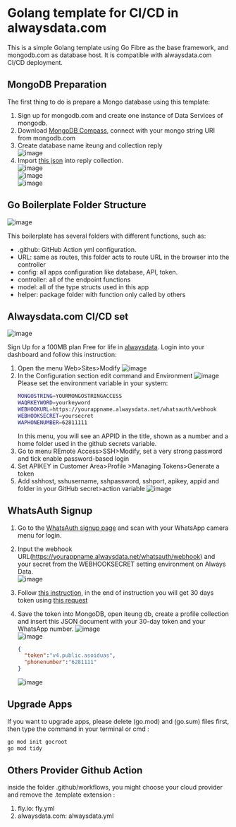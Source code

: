 # Golang template for CI/CD in alwaysdata.com

This is a simple Golang template using Go Fibre as the base framework, and mongodb.com as database host. It is compatible with alwaysdata.com CI/CD deployment.

## MongoDB Preparation

The first thing to do is prepare a Mongo database using this template:
1. Sign up for mongodb.com and create one instance of Data Services of mongodb.
2. Download [MongoDB Compass](https://www.mongodb.com/try/download/compass), connect with your mongo string URI from mongodb.com
3. Create database name iteung and collection reply  
   ![image](https://github.com/gocroot/alwaysdata/assets/11188109/23ccddb7-bf42-42e2-baac-3d69f3a919f8)  
4. Import [this json](https://whatsauth.my.id/webhook/iteung.reply.json) into reply collection.  
   ![image](https://github.com/gocroot/alwaysdata/assets/11188109/7a807d96-430f-4421-95fe-1c6a528ba428)  
   ![image](https://github.com/gocroot/alwaysdata/assets/11188109/fd785700-7347-4f4b-b3b9-34816fc7bc53)  
   ![image](https://github.com/gocroot/alwaysdata/assets/11188109/ef236b4d-f8f9-42c6-91ff-f6a7d83be4fc)  

## Go Boilerplate Folder Structure

![image](https://github.com/gocroot/alwaysdata/assets/11188109/aa3a8162-3aa9-4a55-be6c-2e0caf5dcfef)  

This boilerplate has several folders with different functions, such as:
* .github: GitHub Action yml configuration.
* URL: same as routes, this folder acts to route URL in the browser into the controller
* config: all apps configuration like database, API, token.
* controller: all of the endpoint functions
* model: all of the type structs used in this app
* helper: package folder with function only called by others

## Alwaysdata.com CI/CD set

![image](https://github.com/gocroot/alwaysdata/assets/11188109/3ba8a59a-61a3-4018-9aef-40e35ade12b1)  

Sign Up for a 100MB plan Free for life in [alwaysdata](https://www.alwaysdata.com/en/). Login into your dashboard and follow this instruction:
1. Open the menu Web>Sites>Modify
   ![image](https://github.com/gocroot/alwaysdata/assets/11188109/a95bce70-f0fc-4a74-abfa-51ba3dd543d4)
2. In the Configuration section edit command and Environment
   ![image](https://github.com/gocroot/alwaysdata/assets/11188109/d88f8fe6-08a3-4efe-9705-3ad5016b80ee)  
   Please set the environment variable in your system:
   ```sh
   MONGOSTRING=YOURMONGOSTRINGACCESS
   WAQRKEYWORD=yourkeyword
   WEBHOOKURL=https://yourappname.alwaysdata.net/whatsauth/webhook
   WEBHOOKSECRET=yoursecret
   WAPHONENUMBER=62811111
   ```
   In this menu, you will see an APPID in the title, shown as a number and a home folder used in the github secrets variable.
3. Go to menu REmote Access>SSH>Modify, set a very strong password and tick enable password-based login
4. Set APIKEY in Customer Area>Profile >Managing Tokens>Generate a token
5. Add sshhost, sshusername, sshpassword, sshport, apikey, appid and folder in your GitHub secret>action variable
   ![image](https://github.com/gocroot/alwaysdata/assets/11188109/5cc1e831-49d5-47d1-9486-d6f0f748a963)  


## WhatsAuth Signup

1. Go to the [WhatsAuth signup page](https://wa.my.id/) and scan with your WhatsApp camera menu for login. 
2. Input the webhook URL(https://yourappname.alwaysdata.net/whatsauth/webhook) and your secret from the WEBHOOKSECRET setting environment on Always Data.  
   ![image](https://github.com/gocroot/alwaysdata/assets/11188109/e0b5cb9d-e9b3-4d04-bbd5-b03bd12293da)  
3. Follow [this instruction](https://whatsauth.my.id/docs/), in the end of instruction you will get 30 days token using [this request](https://wa.my.id/apidocs/#/signup/signUpNewUser)
4. Save the token into MongoDB, open iteung db, create a profile collection and insert this JSON document with your 30-day token and your WhatsApp number.
   ![image](https://github.com/gocroot/alwaysdata/assets/11188109/5b7144c3-3cdb-472b-8ab3-41fe86dad9cb)  
   ![image](https://github.com/gocroot/alwaysdata/assets/11188109/829ae88a-be59-46f2-bddc-93482d0a4999)  

   ```json
   {
     "token":"v4.public.asoiduas",
     "phonenumber":"6281111"
   }
   ```
   ![image](https://github.com/gocroot/alwaysdata/assets/11188109/06330754-9167-4bf4-a214-5d75dab7c60a)  

## Upgrade Apps

If you want to upgrade apps, please delete (go.mod) and (go.sum) files first, then type the command in your terminal or cmd :

```sh
go mod init gocroot
go mod tidy
```

## Others Provider Github Action

inside the folder .github/workflows, you might choose your cloud provider and remove the .template extension :
1. fly.io: fly.yml
2. alwaysdata.com: alwaysdata.yml

